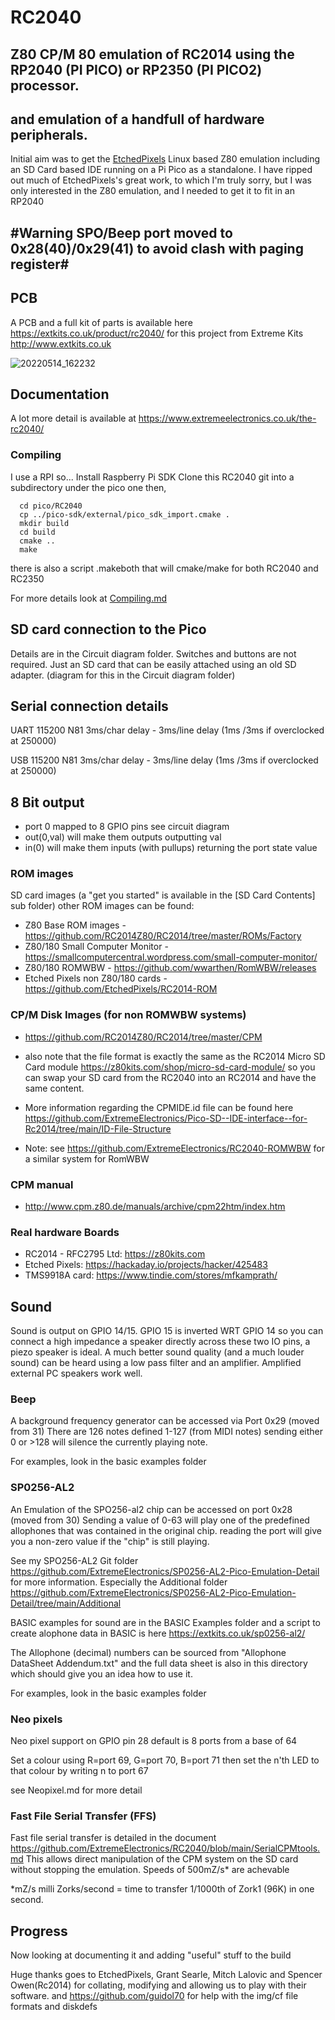 # RC2040

## Z80 CP/M 80 emulation of RC2014 using the RP2040 (PI PICO) or RP2350 (PI PICO2) processor.
## and emulation of a handfull of hardware peripherals. 

Initial aim was to get the [EtchedPixels](https://github.com/EtchedPixels) Linux based Z80 emulation including an SD Card based IDE running on a Pi Pico as a standalone.
I have ripped out much of EtchedPixels's great work, to which I'm truly sorry, but I was only interested in the Z80 emulation, and I needed to get it to fit in an RP2040

## #Warning SPO/Beep port moved to 0x28(40)/0x29(41) to avoid clash with paging register# 

## PCB
A PCB and a full kit of parts is available here https://extkits.co.uk/product/rc2040/ for this project from Extreme Kits http://www.extkits.co.uk 

![20220514_162232](https://user-images.githubusercontent.com/102665314/168440015-87bc3225-e370-4dfc-a1a9-9be01d625213.jpg)

## Documentation

A lot more detail is available at https://www.extremeelectronics.co.uk/the-rc2040/

### Compiling

I use a RPI so...
Install Raspberry Pi SDK
Clone this RC2040 git into a subdirectory under the pico one then,

```shell
  cd pico/RC2040
  cp ../pico-sdk/external/pico_sdk_import.cmake .
  mkdir build
  cd build
  cmake ..
  make
 ```
there is also a script .makeboth that will cmake/make for both RC2040 and RC2350

For more details look at [Compiling.md](Compiling.md)

## SD card connection to the Pico

Details are in the Circuit diagram folder. Switches and buttons are not required. Just an SD card that can be easily attached using an old SD adapter. (diagram for this in the Circuit diagram folder)

## Serial connection details

UART 115200 N81 3ms/char delay - 3ms/line delay (1ms /3ms if overclocked at 250000)

USB  115200 N81 3ms/char delay - 3ms/line delay (1ms /3ms if overclocked at 250000)

## 8 Bit output

- port 0 mapped to 8 GPIO pins see circuit diagram
- out(0,val) will make them outputs outputting val
- in(0) will make them inputs (with pullups) returning the port state value

### ROM images

SD card images (a "get you started" is available in the [SD Card Contents] sub folder) other ROM images can be found:

- Z80 Base ROM images - https://github.com/RC2014Z80/RC2014/tree/master/ROMs/Factory
- Z80/180 Small Computer Monitor - https://smallcomputercentral.wordpress.com/small-computer-monitor/
- Z80/180 ROMWBW - https://github.com/wwarthen/RomWBW/releases
- Etched Pixels non Z80/180 cards - https://github.com/EtchedPixels/RC2014-ROM

### CP/M Disk Images (for non ROMWBW systems)

- https://github.com/RC2014Z80/RC2014/tree/master/CPM

- also note that the file format is exactly the same as the RC2014 Micro SD Card module  https://z80kits.com/shop/micro-sd-card-module/ so you can swap your SD card from the RC2040 into an RC2014 and have the same content.

- More information regarding the CPMIDE.id file can be found here https://github.com/ExtremeElectronics/Pico-SD--IDE-interface--for-Rc2014/tree/main/ID-File-Structure

- Note: see https://github.com/ExtremeElectronics/RC2040-ROMWBW for a similar system for RomWBW

### CPM manual

- http://www.cpm.z80.de/manuals/archive/cpm22htm/index.htm

### Real hardware Boards

- RC2014 - RFC2795 Ltd: https://z80kits.com
- Etched Pixels: https://hackaday.io/projects/hacker/425483
- TMS9918A card: https://www.tindie.com/stores/mfkamprath/

## Sound

Sound is output on GPIO 14/15. GPIO 15 is inverted WRT GPIO 14 so you can connect a high impedance a speaker directly across these two IO pins, a piezo speaker is ideal. A much better sound quality (and a much louder sound) can be heard using a low pass filter and an amplifier. Amplified external PC speakers work well.

### Beep

A background frequency generator can be accessed via Port 0x29 (moved from 31)
There are 126 notes defined 1-127 (from MIDI notes) sending either 0 or >128 will silence the currently playing note.

For examples, look in the basic examples folder

### SP0256-AL2

An Emulation of the SPO256-al2 chip can be accessed on port 0x28 (moved from 30)
Sending a value of 0-63 will play one of the predefined allophones that was contained in the original chip.
reading the port will give you a non-zero value if the "chip" is still playing.

See my SPO256-AL2 Git folder https://github.com/ExtremeElectronics/SP0256-AL2-Pico-Emulation-Detail for more information.
Especially the Additional folder https://github.com/ExtremeElectronics/SP0256-AL2-Pico-Emulation-Detail/tree/main/Additional

BASIC examples for sound are in the BASIC Examples folder and a script to create alophone data in BASIC is here https://extkits.co.uk/sp0256-al2/

The Allophone (decimal) numbers can be sourced from "Allophone DataSheet Addendum.txt" and the full data sheet is also in this directory which should give you an idea how to use it.

For examples, look in the basic examples folder

### Neo pixels
Neo pixel support on GPIO pin 28
default is 8 ports from a base of 64 

Set a colour using R=port 69, G=port 70, B=port 71
then set the n'th LED to that colour by writing n to port 67 

see Neopixel.md for more detail

### Fast File Serial Transfer (FFS)
Fast file serial transfer is detailed in the document https://github.com/ExtremeElectronics/RC2040/blob/main/SerialCPMtools.md
This allows direct manipulation of the CPM system on the SD card without stopping the emulation. Speeds of 500mZ/s* are achevable 

*mZ/s milli Zorks/second = time to transfer 1/1000th of Zork1 (96K) in one second.

## Progress

Now looking at documenting it and adding "useful" stuff to the build

Huge thanks goes to EtchedPixels, Grant Searle, Mitch Lalovic and Spencer Owen(Rc2014) for collating, modifying and allowing us to play with their software. and https://github.com/guidol70 for help with the img/cf file formats and diskdefs
